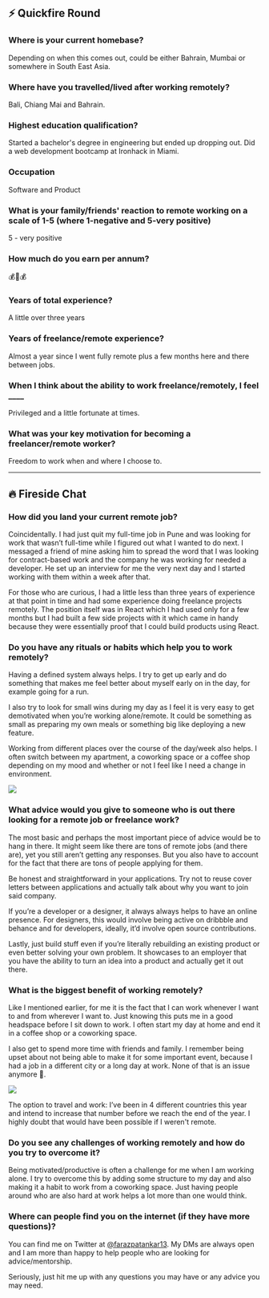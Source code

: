 ##  ⚡️ Quickfire Round

### Where is your current homebase?

Depending on when this comes out, could be either Bahrain, Mumbai or somewhere in South East Asia.

### Where have you travelled/lived after working remotely?

Bali, Chiang Mai and Bahrain.

### Highest education qualification?

Started a bachelor's degree in engineering but ended up dropping out. Did a web development bootcamp at Ironhack in Miami.

### Occupation

Software and Product

### What is your family/friends' reaction to remote working on a scale of 1-5 (where 1-negative and 5-very positive)

5 - very positive

### How much do you earn per annum?

💰🤔💰

### Years of total experience?

A little over three years

### Years of freelance/remote experience?

Almost a year since I went fully remote plus a few months here and there between jobs.

### When I think about the ability to work freelance/remotely, I feel \_\_\_\_

Privileged and a little fortunate at times.

### What was your key motivation for becoming a freelancer/remote worker?

Freedom to work when and where I choose to.


* * *

## 🔥 Fireside Chat

### How did you land your current remote job?

Coincidentally. I had just quit my full-time job in Pune and was looking for work that wasn’t full-time while I figured out what I wanted to do next. I messaged a friend of mine asking him to spread the word that I was looking for contract-based work and the company he was working for needed a developer. He set up an interview for me the very next day and I started working with them within a week after that.

For those who are curious, I had a little less than three years of experience at that point in time and had some experience doing freelance projects remotely. The position itself was in React which I had used only for a few months but I had built a few side projects with it which came in handy because they were essentially proof that I could build products using React.

### Do you have any rituals or habits which help you to work remotely?

Having a defined system always helps. I try to get up early and do something that makes me feel better about myself early on in the day, for example going for a run.

I also try to look for small wins during my day as I feel it is very easy to get demotivated when you’re working alone/remote. It could be something as small as preparing my own meals or something big like deploying a new feature.

Working from different places over the course of the day/week also helps. I often switch between my apartment, a coworking space or a coffee shop depending on my mood and whether or not I feel like I need a change in environment.

![](/interviews/faraz_daycation-819x1024.jpg)

### What advice would you give to someone who is out there looking for a remote job or freelance work?

The most basic and perhaps the most important piece of advice would be to hang in there. It might seem like there are tons of remote jobs (and there are), yet you still aren’t getting any responses. But you also have to account for the fact that there are tons of people applying for them.

Be honest and straightforward in your applications. Try not to reuse cover letters between applications and actually talk about why you want to join said company.

If you’re a developer or a designer, it always always helps to have an online presence. For designers, this would involve being active on dribbble and behance and for developers, ideally, it’d involve open source contributions.

Lastly, just build stuff even if you’re literally rebuilding an existing product or even better solving your own problem. It showcases to an employer that you have the ability to turn an idea into a product and actually get it out there.

### What is the biggest benefit of working remotely?

Like I mentioned earlier, for me it is the fact that I can work whenever I want to and from wherever I want to. Just knowing this puts me in a good headspace before I sit down to work. I often start my day at home and end it in a coffee shop or a coworking space.

I also get to spend more time with friends and family. I remember being upset about not being able to make it for some important event, because I had a job in a different city or a long day at work. None of that is an issue anymore 💪.

![](/interviews/faraz_travel-1024x537.jpg)

The option to travel and work: I’ve been in 4 different countries this year and intend to increase that number before we reach the end of the year. I highly doubt that would have been possible if I weren't remote.

### Do you see any challenges of working remotely and how do you try to overcome it?

Being motivated/productive is often a challenge for me when I am working alone. I try to overcome this by adding some structure to my day and also making it a habit to work from a coworking space. Just having people around who are also hard at work helps a lot more than one would think.

### Where can people find you on the internet (if they have more questions)?

You can find me on Twitter at [@farazpatankar13](https://twitter.com/farazpatankar13). My DMs are always open and I am more than happy to help people who are looking for advice/mentorship.

Seriously, just hit me up with any questions you may have or any advice you may need.